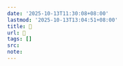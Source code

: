 ```yaml
---
date: '2025-10-13T11:30:08+08:00'
lastmod: '2025-10-13T13:04:51+08:00'
title: 󰤤
url: 󰤤
tags: []
src:
note:
---
```

